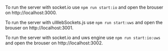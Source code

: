 To run the server with socket.io use ```npm run start:io``` and open the brouser on http://localhost:3000.

To run the server with uWebSockets.js use ```npm run start:uws``` and open the brouser on http://localhost:3001.

To run the server with socket.io and uws engine use ```npm run start:io:uws``` and open the brouser on http://localhost:3002.
